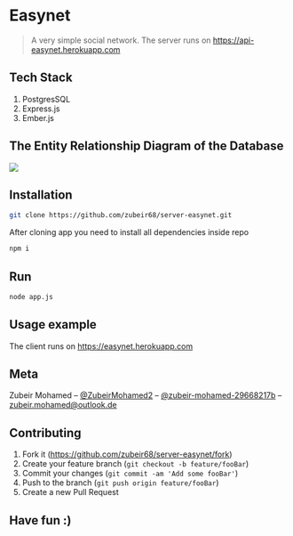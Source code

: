 # Easynet
> A very simple social network. The server runs on https://api-easynet.herokuapp.com

## Tech Stack

1. PostgresSQL
2. Express.js
3. Ember.js 

## The Entity Relationship Diagram of the Database

![](https://imgur.com/N5kgk7I.png)

## Installation

```sh
git clone https://github.com/zubeir68/server-easynet.git 
```
After cloning app you need to install all dependencies inside repo

```sh
npm i
```

## Run

```sh
node app.js
```

## Usage example

The client runs on https://easynet.herokuapp.com


## Meta

Zubeir Mohamed – [@ZubeirMohamed2](https://twitter.com/ZubeirMohamed2) – [@zubeir-mohamed-29668217b](https://www.linkedin.com/in/zubeir-mohamed-29668217b/) – zubeir.mohamed@outlook.de


## Contributing

1. Fork it (<https://github.com/zubeir68/server-easynet/fork>)
2. Create your feature branch (`git checkout -b feature/fooBar`)
3. Commit your changes (`git commit -am 'Add some fooBar'`)
4. Push to the branch (`git push origin feature/fooBar`)
5. Create a new Pull Request

## Have fun :)
